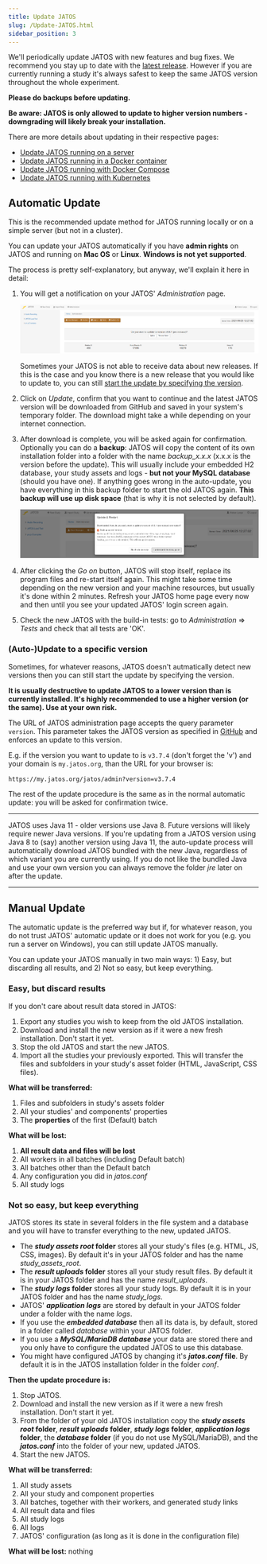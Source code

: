```yaml
---
title: Update JATOS
slug: /Update-JATOS.html
sidebar_position: 3
---
```


We'll periodically update JATOS with new features and bug fixes. We recommend you stay up to date with the [latest release](https://github.com/JATOS/JATOS/releases). However if you are currently running a study it's always safest to keep the same JATOS version throughout the whole experiment.

**Please do backups before updating.**

**Be aware: JATOS is only allowed to update to higher version numbers - downgrading will likely break your installation.**

There are more details about updating in their respective pages:

* [Update JATOS running on a server](/JATOS-on-a-server.html#update-jatos)
* [Update JATOS running in a Docker container](/Install-JATOS-via-Docker.html#updating-jatos-with-docker)
* [Update JATOS running with Docker Compose](/JATOS-with-Docker-Compose.html#updating-jatos-with-docker-compose)
* [Update JATOS running with Kubernetes](/JATOS-in-a-cluster.html#updating-jatos-with-kubernetes)


## Automatic Update

This is the recommended update method for JATOS running locally or on a simple server (but not in a cluster).

You can update your JATOS automatically if you have **admin rights** on JATOS and running on **Mac OS** or **Linux**. **Windows is not yet supported**.

The process is pretty self-explanatory, but anyway, we'll explain it here in detail:

1. You will get a notification on your JATOS' _Administration_ page.

   ![Update notification Schreenshot](/img/autoupdate-notification.png)

   Sometimes your JATOS is not able to receive data about new releases. If this is the case and you know there is a new release that you would like to update to, you can still [start the update by specifying the version](/Update-JATOS.html#auto-update-to-a-specific-version).

1. Click on _Update_, confirm that you want to continue and the latest JATOS version will be downloaded from GitHub and saved in your system's temporary folder. The download might take a while depending on your internet connection.
1. After download is complete, you will be asked again for confirmation. Optionally you can do a **backup**: JATOS will copy the content of its own installation folder into a folder with the name _backup_x.x.x_ (x.x.x is the version before the update). This will usually include your embedded H2 database, your study assets and logs - **but not your MySQL database** (should you have one). If anything goes wrong in the auto-update, you have everything in this backup folder to start the old JATOS again. **This backup will use up disk space** (that is why it is not selected by default).

   ![Update notification Schreenshot](/img/autoupdate-update-and-restart.png)

1. After clicking the _Go on_ button, JATOS will stop itself, replace its program files and re-start itself again. This might take some time depending on the new version and your machine resources, but usually it's done within 2 minutes. Refresh your JATOS home page every now and then until you see your updated JATOS' login screen again.
1. Check the new JATOS with the build-in tests: go to _Administration_ ⇒ _Tests_ and check that all tests are 'OK'.


### (Auto-)Update to a specific version

Sometimes, for whatever reasons, JATOS doesn't autmatically detect new versions then you can still start the update by specifying the version.

**It is usually destructive to update JATOS to a lower version than is currently installed. It's highly recommended to use a higher version (or the same). Use at your own risk.**

The URL of JATOS administration page accepts the query parameter `version`. This parameter takes the JATOS version as specified in [GitHub](https://github.com/JATOS/JATOS/releases) and enforces an update to this version.

E.g. if the version you want to update to is `v3.7.4` (don't forget the 'v') and your domain is `my.jatos.org`, than the URL for your browser is:

```
https://my.jatos.org/jatos/admin?version=v3.7.4
```

The rest of the update procedure is the same as in the normal automatic update: you will be asked for confirmation twice.

---

JATOS uses Java 11 - older versions use Java 8. Future versions will likely require newer Java versions. If you're updating from a JATOS version using Java 8 to (say) another version using Java 11, the auto-update process will automatically download JATOS bundled with the new Java, regardless of which variant you are currently using. If you do not like the bundled Java and use your own version you can always remove the folder _jre_ later on after the update.

---


## Manual Update

The automatic update is the preferred way but if, for whatever reason, you do not trust JATOS' automatic update or it does not work for you (e.g. you run a server on Windows), you can still update JATOS manually.

You can update your JATOS manually in two main ways: 1) Easy, but discarding all results, and 2) Not so easy, but keep everything.


### Easy, but discard results

If you don't care about result data stored in JATOS:

1. Export any studies you wish to keep from the old JATOS installation.
1. Download and install the new version as if it were a new fresh installation. Don't start it yet.
1. Stop the old JATOS and start the new JATOS.
1. Import all the studies your previously exported. This will transfer the files and subfolders in your study's asset folder (HTML, JavaScript, CSS files). 

**What will be transferred:**

1. Files and subfolders in study's assets folder
1. All your studies' and components' properties
1. The **properties** of the first (Default) batch
 
**What will be lost:**

1. **All result data and files will be lost**
1. All workers in all batches (including Default batch)
1. All batches other than the Default batch
1. Any configuration you did in _jatos.conf_
1. All study logs


### Not so easy, but keep everything

JATOS stores its state in several folders in the file system and a database and you will have to transfer everything to the new, updated JATOS.

* The **_study assets root_ folder** stores all your study's files (e.g. HTML, JS, CSS, images). By default it's in your JATOS folder and has the name _study_assets_root_.
* The **_result uploads_ folder** stores all your study result files. By default it is in your JATOS folder and has the name _result_uploads_.
* The **_study logs_ folder** stores all your study logs. By default it is in your JATOS folder and has the name _study_logs_.
* JATOS' **_application logs_** are stored by default in your JATOS folder under a folder with the name _logs_.
* If you use the **_embedded database_** then all its data is, by default, stored in a folder called _database_ within your JATOS folder.
* If you use a **_MySQL/MariaDB database_** your data are stored there and you only have to configure the updated JATOS to use this database.
* You might have configured JATOS by changing it's **_jatos.conf_ file**. By default it is in the JATOS installation folder in the folder _conf_.

**Then the update procedure is:**

1. Stop JATOS.
1. Download and install the new version as if it were a new fresh installation. Don't start it yet.
1. From the folder of your old JATOS installation copy the **_study assets root_ folder**, **_result uploads_ folder**, **_study logs_ folder**, **_application logs_ folder**, the **_database_ folder** (if you do not use MySQL/MariaDB), and the **_jatos.conf_** into the folder of your new, updated JATOS.
1. Start the new JATOS.

**What will be transferred:**

1. All study assets
1. All your study and component properties
1. All batches, together with their workers, and generated study links
1. All result data and files
1. All study logs
1. All logs
1. JATOS' configuration (as long as it is done in the configuration file)

**What will be lost:**
nothing